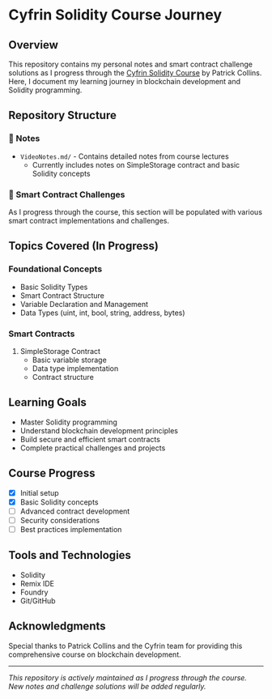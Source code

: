 # Cyfrin Solidity Course Journey

## Overview
This repository contains my personal notes and smart contract challenge solutions as I progress through the [Cyfrin Solidity Course](https://www.cyfrin.io/) by Patrick Collins. Here, I document my learning journey in blockchain development and Solidity programming.

## Repository Structure

### 📝 Notes
- `VideoNotes.md/` - Contains detailed notes from course lectures
  - Currently includes notes on SimpleStorage contract and basic Solidity concepts

### 🔨 Smart Contract Challenges
As I progress through the course, this section will be populated with various smart contract implementations and challenges.

## Topics Covered (In Progress)

### Foundational Concepts
- Basic Solidity Types
- Smart Contract Structure
- Variable Declaration and Management
- Data Types (uint, int, bool, string, address, bytes)

### Smart Contracts
1. SimpleStorage Contract
   - Basic variable storage
   - Data type implementation
   - Contract structure

## Learning Goals
- Master Solidity programming
- Understand blockchain development principles
- Build secure and efficient smart contracts
- Complete practical challenges and projects

## Course Progress
- [x] Initial setup
- [x] Basic Solidity concepts
- [ ] Advanced contract development
- [ ] Security considerations
- [ ] Best practices implementation

## Tools and Technologies
- Solidity
- Remix IDE
- Foundry
- Git/GitHub

## Acknowledgments
Special thanks to Patrick Collins and the Cyfrin team for providing this comprehensive course on blockchain development.

---
*This repository is actively maintained as I progress through the course. New notes and challenge solutions will be added regularly.*
